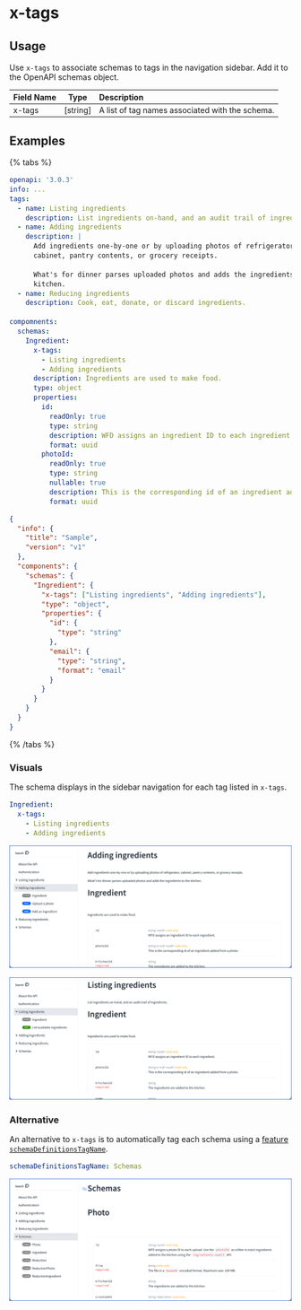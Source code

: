 # x-tags

## Usage

Use `x-tags` to associate schemas to tags in the navigation sidebar. Add it to the OpenAPI schemas object.

| Field Name |   Type   | Description                                     |
| :--------- | :------: | :---------------------------------------------- |
| x-tags     | [string] | A list of tag names associated with the schema. |

## Examples
{% tabs %}
```yaml YAML
openapi: '3.0.3'
info: ...
tags:
  - name: Listing ingredients
    description: List ingredients on-hand, and an audit trail of ingredients.
  - name: Adding ingredients
    description: |
      Add ingredients one-by-one or by uploading photos of refrigerator,
      cabinet, pantry contents, or grocery receipts.

      What's for dinner parses uploaded photos and adds the ingredients to the
      kitchen.
  - name: Reducing ingredients
    description: Cook, eat, donate, or discard ingredients.

compomnents:
  schemas:
    Ingredient:
      x-tags:
        - Listing ingredients
        - Adding ingredients
      description: Ingredients are used to make food.
      type: object
      properties:
        id:
          readOnly: true
          type: string
          description: WFD assigns an ingredient ID to each ingredient.
          format: uuid
        photoId:
          readOnly: true
          type: string
          nullable: true
          description: This is the corresponding id of an ingredient added from a photo.
          format: uuid
```
```json
{
  "info": {
    "title": "Sample",
    "version": "v1"
  },
  "components": {
    "schemas": {
      "Ingredient": {
        "x-tags": ["Listing ingredients", "Adding ingredients"],
        "type": "object",
        "properties": {
          "id": {
            "type": "string"
          },
          "email": {
            "type": "string",
            "format": "email"
          }
        }
      }
    }
  }
}
```
{% /tabs %}
### Visuals

The schema displays in the sidebar navigation for each tag listed in `x-tags`.

```yaml
Ingredient:
  x-tags:
    - Listing ingredients
    - Adding ingredients
```

![schema with x-tags](./images/x-tags-1.png)

![schema with x-tags](./images/x-tags-2.png)

### Alternative

An alternative to `x-tags` is to automatically tag each schema using a [feature `schemaDefinitionsTagName`](../../api-reference-docs/configuration/functionality.md).

```yaml
schemaDefinitionsTagName: Schemas
```

![schema with schemaDefinitionsTagName](./images/x-tags-3.png)
